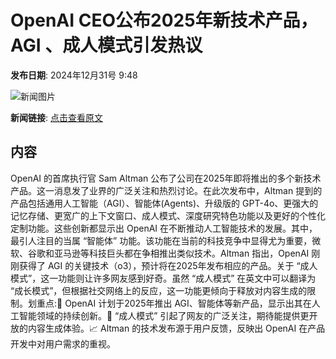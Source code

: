 # OpenAI CEO公布2025年新技术产品，AGI 、成人模式引发热议

**发布日期**: 2024年12月31号 9:48

![新闻图片](https://pic.chinaz.com/picmap/thumb/202310270933190076_7.jpg)

**新闻链接**: [点击查看原文](https://www.aibase.com/zh/news/14368)

## 内容

OpenAI 的首席执行官 Sam Altman 公布了公司在2025年即将推出的多个新技术产品。这一消息发了业界的广泛关注和热烈讨论。在此次发布中，Altman 提到的产品包括通用人工智能（AGI）、智能体(Agents)、升级版的 GPT-4o、更强大的记忆存储、更宽广的上下文窗口、成人模式、深度研究特色功能以及更好的个性化定制功能。这些创新都显示出 OpenAI 在不断推动人工智能技术的发展。其中，最引人注目的当属 “智能体” 功能。该功能在当前的科技竞争中显得尤为重要，微软、谷歌和亚马逊等科技巨头都在争相推出类似技术。Altman 指出，OpenAI 刚刚获得了 AGI 的关键技术（o3），预计将在2025年发布相应的产品。关于 “成人模式”，这一功能则让许多网友感到好奇。虽然 “成人模式” 在英文中可以翻译为 “成长模式”，但根据社交网络上的反应，这一功能更倾向于释放对内容生成的限制。划重点:🌟 OpenAI 计划于2025年推出 AGI、智能体等新产品，显示出其在人工智能领域的持续创新。💬 “成人模式” 引起了网友的广泛关注，期待能提供更开放的内容生成体验。📈 Altman 的技术发布源于用户反馈，反映出 OpenAI 在产品开发中对用户需求的重视。

